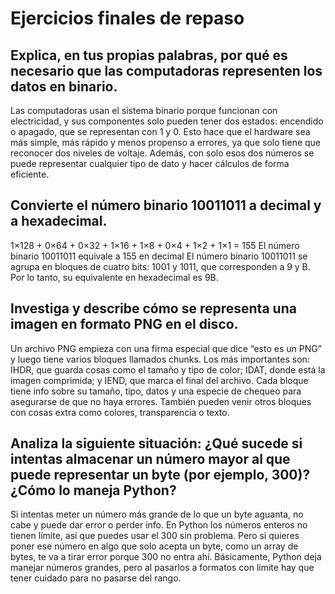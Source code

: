 # Ejercicios finales de repaso

## Explica, en tus propias palabras, por qué es necesario que las computadoras representen los datos en binario.
Las computadoras usan el sistema binario porque funcionan con electricidad, y sus componentes solo pueden tener dos estados: encendido o apagado, que se representan con 1 y 0. Esto hace que el hardware sea más simple, más rápido y menos propenso a errores, ya que solo tiene que reconocer dos niveles de voltaje. Además, con solo esos dos números se puede representar cualquier tipo de dato y hacer cálculos de forma eficiente.

## Convierte el número binario 10011011 a decimal y a hexadecimal.
1×128 + 0×64 + 0×32 + 1×16 + 1×8 + 0×4 + 1×2 + 1×1 = 155
El número binario 10011011 equivale a 155 en decimal
El número binario 10011011 se agrupa en bloques de cuatro bits: 1001 y 1011, que corresponden a 9 y B. Por lo tanto, su equivalente en hexadecimal es 9B.

## Investiga y describe cómo se representa una imagen en formato PNG en el disco.
Un archivo PNG empieza con una firma especial que dice “esto es un PNG” y luego tiene varios bloques llamados chunks. Los más importantes son: IHDR, que guarda cosas como el tamaño y tipo de color; IDAT, donde está la imagen comprimida; y IEND, que marca el final del archivo. Cada bloque tiene info sobre su tamaño, tipo, datos y una especie de chequeo para asegurarse de que no haya errores. También pueden venir otros bloques con cosas extra como colores, transparencia o texto.

## Analiza la siguiente situación: ¿Qué sucede si intentas almacenar un número mayor al que puede representar un byte (por ejemplo, 300)? ¿Cómo lo maneja Python?
Si intentas meter un número más grande de lo que un byte aguanta, no cabe y puede dar error o perder info. En Python los números enteros no tienen límite, así que puedes usar el 300 sin problema. Pero si quieres poner ese número en algo que solo acepta un byte, como un array de bytes, te va a tirar error porque 300 no entra ahí. Básicamente, Python deja manejar números grandes, pero al pasarlos a formatos con límite hay que tener cuidado para no pasarse del rango.